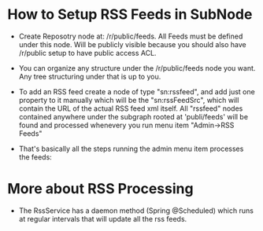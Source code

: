 # How to Setup RSS Feeds in SubNode

* Create Reposotry node at: /r/public/feeds. All Feeds must be defined under this node. Will be publicly visible because you should also have /r/public setup to have public access ACL.

* You can organize any structure under the /r/public/feeds node you want. Any tree structuring under that is up to you.

* To add an RSS feed create a node of type "sn:rssfeed", and add just one property to it manually which will be the "sn:rssFeedSrc", which will contain the URL of the actual RSS feed xml itself. All "rssfeed" nodes contained anywhere under the subgraph rooted at 'publi/feeds' will be found and processed whenevery you run menu item "Admin->RSS Feeds"

* That's basically all the steps running the admin menu item processes the feeds:

# More about RSS Processing

* The RssService has a daemon method (Spring @Scheduled) which runs at regular intervals that will update all the rss feeds. 


